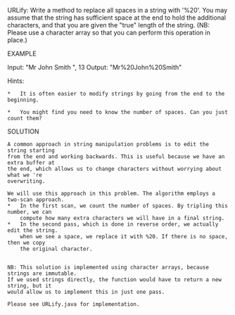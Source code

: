 URLify: Write a method to replace all spaces in a string with '%20'.
You may assume that the string has sufficient space at the end to hold the
additional characters, and that you are given the "true" length of the string.
(NB: Please use a character array so that you can perform this operation in place.)

EXAMPLE

Input:  "Mr John Smith       ", 13
Output: "Mr%20John%20Smith"

Hints:

    *   It is often easier to modify strings by going from the end to the beginning.

    *   You might find you need to know the number of spaces. Can you just count them?

SOLUTION

    A common approach in string manipulation problems is to edit the string starting
    from the end and working backwards. This is useful because we have an extra buffer at
    the end, which allows us to change characters without worrying about what we 're
    overwriting.

    We will use this approach in this problem. The algorithm employs a two-scan approach.
    *   In the first scan, we count the number of spaces. By tripling this number, we can
        compute how many extra characters we will have in a final string.
    *   In the second pass, which is done in reverse order, we actually edit the string.
        when we see a space, we replace it with %20. If there is no space, then we copy
        the original character.


    NB: This solution is implemented using character arrays, because strings are immutable.
    If we used strings directly, the function would have to return a new string, but it
    would allow us to implement this in just one pass.

    Please see URLify.java for implementation.
